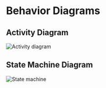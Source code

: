 # Behavior Diagrams
## Activity Diagram 
![Activity diagram](https://user-images.githubusercontent.com/80762657/114731216-2dc0dc00-9d5f-11eb-9f8b-3449e044f84e.jpg)
## State Machine Diagram
![State machine ](https://user-images.githubusercontent.com/80762657/114731711-96a85400-9d5f-11eb-8628-cd0a44492d8e.jpg)

